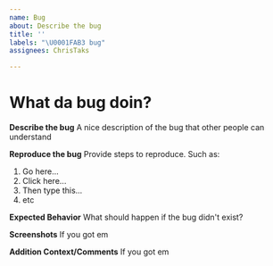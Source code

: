 ```yaml
---
name: Bug
about: Describe the bug
title: ''
labels: "\U0001FAB3 bug"
assignees: ChrisTaks

---
```


# What da bug doin?
**Describe the bug**
A nice description of the bug that other people can understand

**Reproduce the bug**
Provide steps to reproduce. Such as:
1. Go here...
2. Click here...
3. Then type this...
4. etc

**Expected Behavior**
What should happen if the bug didn't exist?

**Screenshots**
If you got em

**Addition Context/Comments**
If you got em
